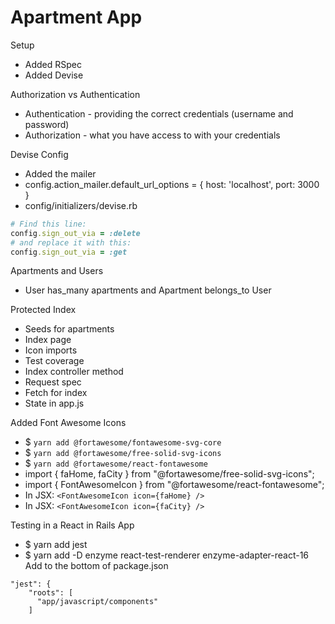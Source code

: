 # Apartment App

Setup
- Added RSpec
- Added Devise

Authorization vs Authentication
- Authentication - providing the correct credentials (username and password)
- Authorization - what you have access to with your credentials


Devise Config
- Added the mailer
- config.action_mailer.default_url_options = { host: 'localhost', port: 3000 }
- config/initializers/devise.rb
```ruby
# Find this line:
config.sign_out_via = :delete
# and replace it with this:
config.sign_out_via = :get
```

Apartments and Users
- User has_many apartments and Apartment belongs_to User


Protected Index
- Seeds for apartments
- Index page
- Icon imports
- Test coverage
- Index controller method
- Request spec
- Fetch for index
- State in app.js

Added Font Awesome Icons
- $ `yarn add @fortawesome/fontawesome-svg-core`
- $ `yarn add @fortawesome/free-solid-svg-icons`
- $ `yarn add @fortawesome/react-fontawesome`
- import { faHome, faCity } from "@fortawesome/free-solid-svg-icons";
- import { FontAwesomeIcon } from "@fortawesome/react-fontawesome";
- In JSX: `<FontAwesomeIcon icon={faHome} />`
- In JSX: `<FontAwesomeIcon icon={faCity} />`


Testing in a React in Rails App
- $ yarn add jest
- $ yarn add -D enzyme react-test-renderer enzyme-adapter-react-16
Add to the bottom of package.json
```
"jest": {
    "roots": [
      "app/javascript/components"
    ]
```

